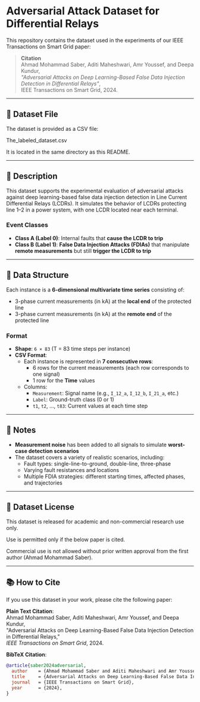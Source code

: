 # Adversarial Attack Dataset for Differential Relays

This repository contains the dataset used in the experiments of our IEEE Transactions on Smart Grid paper:

> **Citation**  
> Ahmad Mohammad Saber, Aditi Maheshwari, Amr Youssef, and Deepa Kundur,  
> *"Adversarial Attacks on Deep Learning-Based False Data Injection Detection in Differential Relays"*,  
> IEEE Transactions on Smart Grid, 2024.

---

## 📁 Dataset File

The dataset is provided as a CSV file:

The_labeled_dataset.csv


It is located in the same directory as this README.

---

## 📄 Description

This dataset supports the experimental evaluation of adversarial attacks against deep learning-based false data injection detection in Line Current Differential Relays (LCDRs). It simulates the behavior of LCDRs protecting line 1–2 in a power system, with one LCDR located near each terminal.

### Event Classes

- **Class A (Label 0)**: Internal faults that **cause the LCDR to trip**
- **Class B (Label 1)**: **False Data Injection Attacks (FDIAs)** that manipulate **remote measurements** but still **trigger the LCDR to trip**

---

## 🔢 Data Structure

Each instance is a **6-dimensional multivariate time series** consisting of:

- 3-phase current measurements (in kA) at the **local end** of the protected line
- 3-phase current measurements (in kA) at the **remote end** of the protected line

### Format

- **Shape**: `6 × 83` (T = 83 time steps per instance)
- **CSV Format**:
  - Each instance is represented in **7 consecutive rows**:
    - 6 rows for the current measurements (each row corresponds to one signal)
    - 1 row for the **Time** values
  - Columns:
    - `Measurement`: Signal name (e.g., `I_12_a`, `I_12_b`, `I_21_a`, etc.)
    - `Label`: Ground-truth class (0 or 1)
    - `t1`, `t2`, ..., `t83`: Current values at each time step

---

## 🧪 Notes

- **Measurement noise** has been added to all signals to simulate **worst-case detection scenarios**
- The dataset covers a variety of realistic scenarios, including:
  - Fault types: single-line-to-ground, double-line, three-phase
  - Varying fault resistances and locations
  - Multiple FDIA strategies: different starting times, affected phases, and trajectories
          
---

## 📄 Dataset License

This dataset is released for academic and non-commercial research use only.

Use is permitted only if the below paper is cited.

Commercial use is not allowed without prior written approval from the first author (Ahmad Mohammad Saber).

---
## 📚 How to Cite

If you use this dataset in your work, please cite the following paper:

**Plain Text Citation**:  
Ahmad Mohammad Saber, Aditi Maheshwari, Amr Youssef, and Deepa Kundur,  
"Adversarial Attacks on Deep Learning-Based False Data Injection Detection in Differential Relays,"  
*IEEE Transactions on Smart Grid*, 2024.

**BibTeX Citation**:
```bibtex
@article{saber2024adversarial,
  author    = {Ahmad Mohammad Saber and Aditi Maheshwari and Amr Youssef and Deepa Kundur},
  title     = {Adversarial Attacks on Deep Learning-Based False Data Injection Detection in Differential Relays},
  journal   = {IEEE Transactions on Smart Grid},
  year      = {2024},
}
